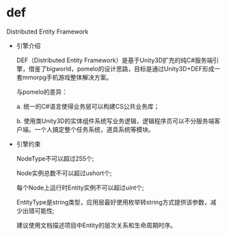 def
===

Distributed Entity Framework

* 引擎介绍

  DEF（Distributed Entity Framework）是基于Unity3D扩充的纯C#服务端引擎，借鉴了bigworld，pomelo的设计思路，目标是通过Unity3D+DEF形成一套mmorpg手机游戏整体解决方案。

  与pomelo的差异：

  a. 统一的C#语言使得业务层可以构建CS公共业务库；

  b. 使用类Unity3D的实体组件系统写业务逻辑，逻辑程序员可以不分服务端客户端，一个人搞定整个任务系统，道具系统等模块。

* 引擎约束

  NodeType不可以超过255个;

  Node实例总数不可以超过ushort个;

  每个Node上运行时Entity实例不可以超过uint个;

  EntityType是string类型，应用层最好使用枚举转string方式提供该参数，减少出错可能性;

  建议使用文档描述项目中Entity的层次关系和生命周期时序。
